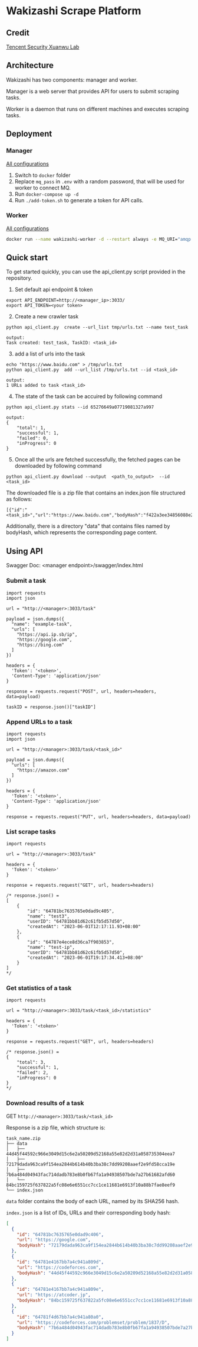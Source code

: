 # Wakizashi Scrape Platform

## Credit

[Tencent Security Xuanwu Lab](https://xlab.tencent.com/en/)

## Architecture

Wakizashi has two components: manager and worker.

Manager is a web server that provides API for users to submit scraping tasks. 

Worker is a daemon that runs on different machines and executes scraping tasks.

## Deployment

### Manager

[All configurations](https://github.com/SparkSecurity/wakizashi/blob/main/manager/config/config.go)

1. Switch to `docker` folder
2. Replace `mq_pass` in `.env` with a random password, that will be used for worker to connect MQ.
3. Run `docker-compose up -d`
4. Run `./add-token.sh` to generate a token for API calls.

### Worker

[All configurations](https://github.com/SparkSecurity/wakizashi/blob/main/worker/config/config.go)

```bash
docker run --name wakizashi-worker -d --restart always -e MQ_URI="amqp://guest:<mq_pass>@<ip>:5672" ghcr.io/sparksecurity/wakizashi-worker:main
```



## Quick start

To get started quickly, you can use the api_client.py script provided in the repository.
1. Set default api endpoint & token
```
export API_ENDPOINT=http://<manager_ip>:3033/
export API_TOKEN=<your token>
```

2. Create a new crawler task
```
python api_client.py  create --url_list tmp/urls.txt --name test_task 

output:
Task created: test_task, TaskID: <task_id>
```

3. add a list of urls into the task

```
echo "https://www.baidu.com" > /tmp/urls.txt
python api_client.py  add --url_list /tmp/urls.txt --id <task_id>

output:
1 URLs added to task <task_id>
```


4. The state of the task can be accuired by following command
```
python api_client.py stats --id 65276649a07719081327a997

output:
{
    "total": 1,
    "successful": 1,
    "failed": 0,
    "inProgress": 0
}
```

5. Once all the urls are fetched successfully, the fetched pages can be downloaded by following command
```
python api_client.py download --output  <path_to_output>  --id <task_id> 
```
The downloaded file is a zip file that contains an index.json file structured as follows:

```
[{"id":"<task_id>","url":"https://www.baidu.com","bodyHash":"f422a3ee34856088e2ee41a9bbf6dec86c3a0e3e3c125245b49f36a5632960af","note":""}]
```

Additionally, there is a directory "data" that contains files named by bodyHash, which represents the corresponding page content.


## Using API
Swagger Doc: \<manager endpoint\>/swagger/index.html

### Submit a task

```python3
import requests
import json

url = "http://<manager>:3033/task"

payload = json.dumps({
  "name": "example-task",
  "urls": [
    "https://api.ip.sb/ip",
    "https://google.com",
    "https://bing.com"
  ]
})

headers = {
  'Token': '<token>',
  'Content-Type': 'application/json'
}

response = requests.request("POST", url, headers=headers, data=payload)

taskID = response.json()["taskID"]
```

### Append URLs to a task

```python3
import requests
import json

url = "http://<manager>:3033/task/<task_id>"

payload = json.dumps({
  "urls": [
    "https://amazon.com"
  ]
})

headers = {
  'Token': '<token>',
  'Content-Type': 'application/json'
}

response = requests.request("PUT", url, headers=headers, data=payload)
```

### List scrape tasks

```python3
import requests

url = "http://<manager>:3033/task"

headers = {
  'Token': '<token>'
}

response = requests.request("GET", url, headers=headers)

/* response.json() = 
[
    {
        "id": "64781bc7635765e0dad9c405",
        "name": "test3",
        "userID": "64781bb81d62c61fb5d57d50",
        "createdAt": "2023-06-01T12:17:11.93+08:00"
    },
    {
        "id": "64787e4ece8d36ca7f903853",
        "name": "test-ip",
        "userID": "64781bb81d62c61fb5d57d50",
        "createdAt": "2023-06-01T19:17:34.413+08:00"
    }
]
*/
```

### Get statistics of a task

```python3
import requests

url = "http://<manager>:3033/task/<task_id>/statistics"

headers = {
  'Token': '<token>'
}

response = requests.request("GET", url, headers=headers)

/* response.json() =
{
    "total": 3,
    "successful": 1,
    "failed": 2,
    "inProgress": 0
}
*/
```

### Download results of a task

GET `http://<manager>:3033/task/<task_id>`

Response is a zip file, which structure is:

```
task_name.zip
├── data
│   ├── 44d45f44592c966e3049d15c6e2a50209d52168a55e82d2d31a058735304eea7
│   ├── 72179dada963ca9f154ea2844b614b40b3ba38c7dd99208aaef2e9fd58cca19e
│   ├── 7b6a484d04943fac714dadb783e8b0fb67fa1a94938507bde7a27b61682afd60
│   └── 84bc159725f637822a5fc08e6e6551cc7cc1ce11681e6913f10a88b7fae8eef9
└── index.json
```

`data` folder contains the body of each URL, named by its SHA256 hash.

`index.json` is a list of IDs, URLs and their corresponding body hash:

```json
[
  {
    "id": "64781bc7635765e0dad9c406",
    "url": "https://google.com",
    "bodyHash": "72179dada963ca9f154ea2844b614b40b3ba38c7dd99208aaef2e9fd58cca19e"
  },
  {
    "id": "64781e4167bb7a4c941a809d",
    "url": "https://codeforces.com",
    "bodyHash": "44d45f44592c966e3049d15c6e2a50209d52168a55e82d2d31a058735304eea7"
  },
  {
    "id": "64781e4167bb7a4c941a809e",
    "url": "https://atcoder.jp",
    "bodyHash": "84bc159725f637822a5fc08e6e6551cc7cc1ce11681e6913f10a88b7fae8eef9"
  },
  {
    "id": "64781f4d67bb7a4c941a80a0",
    "url": "https://codeforces.com/problemset/problem/1837/D",
    "bodyHash": "7b6a484d04943fac714dadb783e8b0fb67fa1a94938507bde7a27b61682afd60"
  }
]
```
